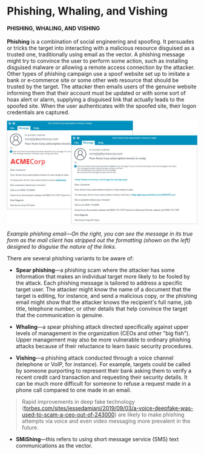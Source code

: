# Phishing, Whaling, and Vishing

#### PHISHING, WHALING, AND VISHING

**Phishing** is a combination of social engineering and spoofing. It persuades or tricks the target into interacting with a malicious resource disguised as a trusted one, traditionally using email as the vector. A phishing message might try to convince the user to perform some action, such as installing disguised malware or allowing a remote access connection by the attacker. Other types of phishing campaign use a spoof website set up to imitate a bank or e‑commerce site or some other web resource that should be trusted by the target. The attacker then emails users of the genuine website informing them that their account must be updated or with some sort of hoax alert or alarm, supplying a disguised link that actually leads to the spoofed site. When the user authenticates with the spoofed site, their logon credentials are captured.

![](./img/Phishing.jpg)

_Example phishing email—On the right, you can see the message in its true form as the mail client has stripped out the formatting (shown on the left) designed to disguise the nature of the links._

There are several phishing variants to be aware of:

-   **Spear phishing**—a phishing scam where the attacker has some information that makes an individual target more likely to be fooled by the attack. Each phishing message is tailored to address a specific target user. The attacker might know the name of a document that the target is editing, for instance, and send a malicious copy, or the phishing email might show that the attacker knows the recipient's full name, job title, telephone number, or other details that help convince the target that the communication is genuine.
    
-   **Whaling**—a spear phishing attack directed specifically against upper levels of management in the organization (CEOs and other "big fish"). Upper management may also be more vulnerable to ordinary phishing attacks because of their reluctance to learn basic security procedures.
    
-   **Vishing**—a phishing attack conducted through a voice channel (telephone or VoIP, for instance). For example, targets could be called by someone purporting to represent their bank asking them to verify a recent credit card transaction and requesting their security details. It can be much more difficult for someone to refuse a request made in a phone call compared to one made in an email.
    

> Rapid improvements in deep fake technology ([forbes.com/sites/jessedamiani/2019/09/03/a-voice-deepfake-was-used-to-scam-a-ceo-out-of-243000](https://course.adinusa.id/sections/phishing-whaling-and-vishing)) are likely to make phishing attempts via voice and even video messaging more prevalent in the future.

-   **SMiShing**—this refers to using short message service (SMS) text communications as the vector.